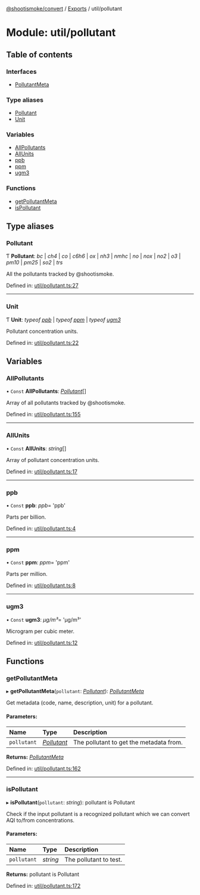 [@shootismoke/convert](../README.md) / [Exports](../modules.md) / util/pollutant

# Module: util/pollutant

## Table of contents

### Interfaces

- [PollutantMeta](../interfaces/util_pollutant.pollutantmeta.md)

### Type aliases

- [Pollutant](util_pollutant.md#pollutant)
- [Unit](util_pollutant.md#unit)

### Variables

- [AllPollutants](util_pollutant.md#allpollutants)
- [AllUnits](util_pollutant.md#allunits)
- [ppb](util_pollutant.md#ppb)
- [ppm](util_pollutant.md#ppm)
- [ugm3](util_pollutant.md#ugm3)

### Functions

- [getPollutantMeta](util_pollutant.md#getpollutantmeta)
- [isPollutant](util_pollutant.md#ispollutant)

## Type aliases

### Pollutant

Ƭ **Pollutant**: *bc* \| *ch4* \| *co* \| *c6h6* \| *ox* \| *nh3* \| *nmhc* \| *no* \| *nox* \| *no2* \| *o3* \| *pm10* \| *pm25* \| *so2* \| *trs*

All the pollutants tracked by @shootismoke.

Defined in: [util/pollutant.ts:27](https://github.com/shootismoke/common/blob/1e71707/packages/convert/src/util/pollutant.ts#L27)

___

### Unit

Ƭ **Unit**: *typeof* [*ppb*](util_pollutant.md#ppb) \| *typeof* [*ppm*](util_pollutant.md#ppm) \| *typeof* [*ugm3*](util_pollutant.md#ugm3)

Pollutant concentration units.

Defined in: [util/pollutant.ts:22](https://github.com/shootismoke/common/blob/1e71707/packages/convert/src/util/pollutant.ts#L22)

## Variables

### AllPollutants

• `Const` **AllPollutants**: [*Pollutant*](util_pollutant.md#pollutant)[]

Array of all pollutants tracked by @shootismoke.

Defined in: [util/pollutant.ts:155](https://github.com/shootismoke/common/blob/1e71707/packages/convert/src/util/pollutant.ts#L155)

___

### AllUnits

• `Const` **AllUnits**: *string*[]

Array of pollutant concentration units.

Defined in: [util/pollutant.ts:17](https://github.com/shootismoke/common/blob/1e71707/packages/convert/src/util/pollutant.ts#L17)

___

### ppb

• `Const` **ppb**: *ppb*= 'ppb'

Parts per billion.

Defined in: [util/pollutant.ts:4](https://github.com/shootismoke/common/blob/1e71707/packages/convert/src/util/pollutant.ts#L4)

___

### ppm

• `Const` **ppm**: *ppm*= 'ppm'

Parts per million.

Defined in: [util/pollutant.ts:8](https://github.com/shootismoke/common/blob/1e71707/packages/convert/src/util/pollutant.ts#L8)

___

### ugm3

• `Const` **ugm3**: *µg/m³*= 'µg/m³'

Microgram per cubic meter.

Defined in: [util/pollutant.ts:12](https://github.com/shootismoke/common/blob/1e71707/packages/convert/src/util/pollutant.ts#L12)

## Functions

### getPollutantMeta

▸ **getPollutantMeta**(`pollutant`: [*Pollutant*](util_pollutant.md#pollutant)): [*PollutantMeta*](../interfaces/util_pollutant.pollutantmeta.md)

Get metadata (code, name, description, unit) for a pollutant.

#### Parameters:

Name | Type | Description |
:------ | :------ | :------ |
`pollutant` | [*Pollutant*](util_pollutant.md#pollutant) | The pollutant to get the metadata from.    |

**Returns:** [*PollutantMeta*](../interfaces/util_pollutant.pollutantmeta.md)

Defined in: [util/pollutant.ts:162](https://github.com/shootismoke/common/blob/1e71707/packages/convert/src/util/pollutant.ts#L162)

___

### isPollutant

▸ **isPollutant**(`pollutant`: *string*): pollutant is Pollutant

Check if the input pollutant is a recognized pollutant which we can convert
AQI to/from concentrations.

#### Parameters:

Name | Type | Description |
:------ | :------ | :------ |
`pollutant` | *string* | The pollutant to test.    |

**Returns:** pollutant is Pollutant

Defined in: [util/pollutant.ts:172](https://github.com/shootismoke/common/blob/1e71707/packages/convert/src/util/pollutant.ts#L172)

